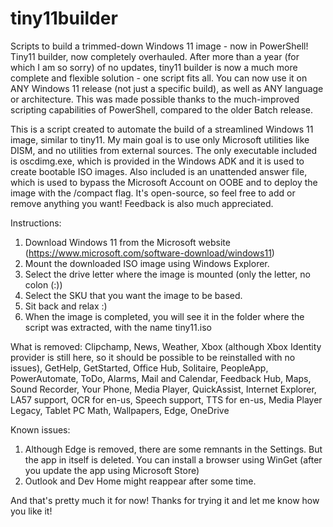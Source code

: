 # tiny11builder

Scripts to build a trimmed-down Windows 11 image - now in PowerShell!
Tiny11 builder, now completely overhauled.
After more than a year (for which I am so sorry) of no updates, tiny11 builder is now a much more complete and flexible solution - one script fits all.
You can now use it on ANY Windows 11 release (not just a specific build), as well as ANY language or architecture.
This was made possible thanks to the much-improved scripting capabilities of PowerShell, compared to the older Batch release.

This is a script created to automate the build of a streamlined Windows 11 image, similar to tiny11.
My main goal is to use only Microsoft utilities like DISM, and no utilities from external sources. The only executable included is oscdimg.exe, which is provided in the Windows ADK and it is used to create bootable ISO images. 
Also included is an unattended answer file, which is used to bypass the Microsoft Account on OOBE and to deploy the image with the /compact flag.
It's open-source, so feel free to add or remove anything you want! Feedback is also much appreciated.

Instructions:

1. Download Windows 11 from the Microsoft website (<https://www.microsoft.com/software-download/windows11>)
2. Mount the downloaded ISO image using Windows Explorer.
3. Select the drive letter where the image is mounted (only the letter, no colon (:))
4. Select the SKU that you want the image to be based.
5. Sit back and relax :)
6. When the image is completed, you will see it in the folder where the script was extracted, with the name tiny11.iso

What is removed:
Clipchamp,
News,
Weather,
Xbox (although Xbox Identity provider is still here, so it should be possible to be reinstalled with no issues),
GetHelp,
GetStarted,
Office Hub,
Solitaire,
PeopleApp,
PowerAutomate,
ToDo,
Alarms,
Mail and Calendar,
Feedback Hub,
Maps,
Sound Recorder,
Your Phone,
Media Player,
QuickAssist,
Internet Explorer,
LA57 support,
OCR for en-us,
Speech support,
TTS for en-us,
Media Player Legacy,
Tablet PC Math,
Wallpapers,
Edge,
OneDrive

Known issues:

1. Although Edge is removed, there are some remnants in the Settings. But the app in itself is deleted. You can install a browser using WinGet (after you update the app using Microsoft Store)
2. Outlook and Dev Home might reappear after some time.

And that's pretty much it for now!
Thanks for trying it and let me know how you like it!
